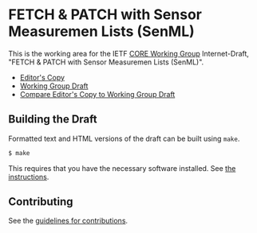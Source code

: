 # FETCH &amp; PATCH with Sensor Measuremen Lists (SenML)

This is the working area for the IETF [CORE Working Group](https://datatracker.ietf.org/wg/core/documents/) Internet-Draft, "FETCH &amp; PATCH with Sensor Measuremen Lists (SenML)".

* [Editor's Copy](https://core-wg.github.io/senml-etch/#go.draft-ietf-core-senml-etch.html)
* [Working Group Draft](https://tools.ietf.org/html/draft-ietf-core-senml-etch)
* [Compare Editor's Copy to Working Group Draft](https://core-wg.github.io/senml-etch/#go.draft-ietf-core-senml-etch.diff)

## Building the Draft

Formatted text and HTML versions of the draft can be built using `make`.

```sh
$ make
```

This requires that you have the necessary software installed.  See
[the instructions](https://github.com/martinthomson/i-d-template/blob/master/doc/SETUP.md).


## Contributing

See the
[guidelines for contributions](https://github.com/core-wg/senml-etch/blob/master/CONTRIBUTING.md).
